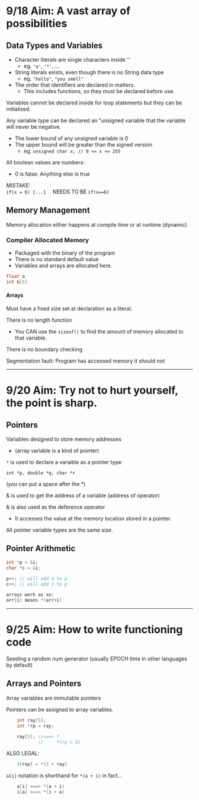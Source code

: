 # 9/18 Aim: A vast array of possibilities

## Data Types and Variables

* Character literals are single characters inside ''
    - eg. `'a'`, `'*'`, ...
* String literals exists, even though there is no String data type
    - eg. `"hello"`, `"you smell"`
* The order that identifiers are declared in matters.
    - This includes functions, so they must be declared before use.

Variables cannot be declared inside for loop statements
but they can be initialized.

Any variable type can be declared an "unsigned variable that
the variable will never be negative.
* The lower bound of any unsigned variable is 0
* The upper bound will be greater than the signed version
    - eg. `unsigned char x; // 0 <= x <= 255`

All boolean values are numbers:
* 0 is false. Anything else is true

*MISTAKE:*  
`if(x = 6) {...}  `
NEEDS TO BE `if(x==6)  `

## Memory Management

Memory allocation either happens at compile time or at runtime (dynamic)

### Compiler Allocated Memory

* Packaged with the binary of the program
* There is no standard default value
* Variables and arrays are allocated here.

```c
float a
int b[5]
```

#### Arrays

Must have a fixed size set at declaration as a literal.

There is no length function
* You CAN use the `sizeof()` to find the amount of memory allocated
  to that variable.

There is no boundary checking

Segmentation fault: Program has accessed memory it should not

---

# 9/20 Aim: Try not to hurt yourself, the point is sharp.

## Pointers

Variables designed to store memory addresses
* (array variable is a kind of pointer)

`*` is used to declare a variable as a pointer type

`int *p, double *q, char *r`

(you can put a space after the *)

& is used to get the address of a variable (address of operator)

& is also used as the deference operator
* It accesses the value at the memory location stored in a pointer.

All pointer variable types are the same size.

## Pointer Arithmetic

```c
int *p = &i;
char *c = &i;

p++; // will add 4 to p
c++; // will add 1 to p

arrays work as so:
arr[i] means *(arr+i)
```

---

# 9/25 Aim: How to write functioning code

Seeding a random num generator (usually EPOCH time in other languages by default)

## Arrays and Pointers
Array variables are immutable pointers

Pointers can be assigned to array variables.
```c
    int ray[5];
    int *rp = ray;

    ray[3]; //<==> ?
            //     *(rp + 3)
```

ALSO LEGAL:

```c
    3[ray] = *(3 + ray)
```

`a[i]` notation is shorthand for `*(a + i)`
in fact...

```c
    a[i] <==> *(a + i)
    i[a] <==> *(i + a)
```
